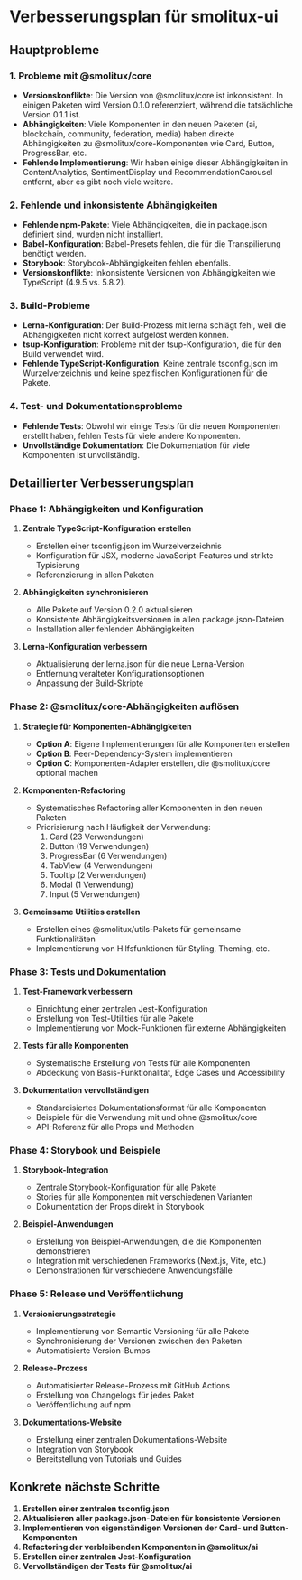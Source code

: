 # Verbesserungsplan für smolitux-ui

## Hauptprobleme

### 1. Probleme mit @smolitux/core

- **Versionskonflikte**: Die Version von @smolitux/core ist inkonsistent. In einigen Paketen wird Version 0.1.0 referenziert, während die tatsächliche Version 0.1.1 ist.
- **Abhängigkeiten**: Viele Komponenten in den neuen Paketen (ai, blockchain, community, federation, media) haben direkte Abhängigkeiten zu @smolitux/core-Komponenten wie Card, Button, ProgressBar, etc.
- **Fehlende Implementierung**: Wir haben einige dieser Abhängigkeiten in ContentAnalytics, SentimentDisplay und RecommendationCarousel entfernt, aber es gibt noch viele weitere.

### 2. Fehlende und inkonsistente Abhängigkeiten

- **Fehlende npm-Pakete**: Viele Abhängigkeiten, die in package.json definiert sind, wurden nicht installiert.
- **Babel-Konfiguration**: Babel-Presets fehlen, die für die Transpilierung benötigt werden.
- **Storybook**: Storybook-Abhängigkeiten fehlen ebenfalls.
- **Versionskonflikte**: Inkonsistente Versionen von Abhängigkeiten wie TypeScript (4.9.5 vs. 5.8.2).

### 3. Build-Probleme

- **Lerna-Konfiguration**: Der Build-Prozess mit lerna schlägt fehl, weil die Abhängigkeiten nicht korrekt aufgelöst werden können.
- **tsup-Konfiguration**: Probleme mit der tsup-Konfiguration, die für den Build verwendet wird.
- **Fehlende TypeScript-Konfiguration**: Keine zentrale tsconfig.json im Wurzelverzeichnis und keine spezifischen Konfigurationen für die Pakete.

### 4. Test- und Dokumentationsprobleme

- **Fehlende Tests**: Obwohl wir einige Tests für die neuen Komponenten erstellt haben, fehlen Tests für viele andere Komponenten.
- **Unvollständige Dokumentation**: Die Dokumentation für viele Komponenten ist unvollständig.

## Detaillierter Verbesserungsplan

### Phase 1: Abhängigkeiten und Konfiguration

1. **Zentrale TypeScript-Konfiguration erstellen**
   - Erstellen einer tsconfig.json im Wurzelverzeichnis
   - Konfiguration für JSX, moderne JavaScript-Features und strikte Typisierung
   - Referenzierung in allen Paketen

2. **Abhängigkeiten synchronisieren**
   - Alle Pakete auf Version 0.2.0 aktualisieren
   - Konsistente Abhängigkeitsversionen in allen package.json-Dateien
   - Installation aller fehlenden Abhängigkeiten

3. **Lerna-Konfiguration verbessern**
   - Aktualisierung der lerna.json für die neue Lerna-Version
   - Entfernung veralteter Konfigurationsoptionen
   - Anpassung der Build-Skripte

### Phase 2: @smolitux/core-Abhängigkeiten auflösen

1. **Strategie für Komponenten-Abhängigkeiten**
   - **Option A**: Eigene Implementierungen für alle Komponenten erstellen
   - **Option B**: Peer-Dependency-System implementieren
   - **Option C**: Komponenten-Adapter erstellen, die @smolitux/core optional machen

2. **Komponenten-Refactoring**
   - Systematisches Refactoring aller Komponenten in den neuen Paketen
   - Priorisierung nach Häufigkeit der Verwendung:
     1. Card (23 Verwendungen)
     2. Button (19 Verwendungen)
     3. ProgressBar (6 Verwendungen)
     4. TabView (4 Verwendungen)
     5. Tooltip (2 Verwendungen)
     6. Modal (1 Verwendung)
     7. Input (5 Verwendungen)

3. **Gemeinsame Utilities erstellen**
   - Erstellen eines @smolitux/utils-Pakets für gemeinsame Funktionalitäten
   - Implementierung von Hilfsfunktionen für Styling, Theming, etc.

### Phase 3: Tests und Dokumentation

1. **Test-Framework verbessern**
   - Einrichtung einer zentralen Jest-Konfiguration
   - Erstellung von Test-Utilities für alle Pakete
   - Implementierung von Mock-Funktionen für externe Abhängigkeiten

2. **Tests für alle Komponenten**
   - Systematische Erstellung von Tests für alle Komponenten
   - Abdeckung von Basis-Funktionalität, Edge Cases und Accessibility

3. **Dokumentation vervollständigen**
   - Standardisiertes Dokumentationsformat für alle Komponenten
   - Beispiele für die Verwendung mit und ohne @smolitux/core
   - API-Referenz für alle Props und Methoden

### Phase 4: Storybook und Beispiele

1. **Storybook-Integration**
   - Zentrale Storybook-Konfiguration für alle Pakete
   - Stories für alle Komponenten mit verschiedenen Varianten
   - Dokumentation der Props direkt in Storybook

2. **Beispiel-Anwendungen**
   - Erstellung von Beispiel-Anwendungen, die die Komponenten demonstrieren
   - Integration mit verschiedenen Frameworks (Next.js, Vite, etc.)
   - Demonstrationen für verschiedene Anwendungsfälle

### Phase 5: Release und Veröffentlichung

1. **Versionierungsstrategie**
   - Implementierung von Semantic Versioning für alle Pakete
   - Synchronisierung der Versionen zwischen den Paketen
   - Automatisierte Version-Bumps

2. **Release-Prozess**
   - Automatisierter Release-Prozess mit GitHub Actions
   - Erstellung von Changelogs für jedes Paket
   - Veröffentlichung auf npm

3. **Dokumentations-Website**
   - Erstellung einer zentralen Dokumentations-Website
   - Integration von Storybook
   - Bereitstellung von Tutorials und Guides

## Konkrete nächste Schritte

1. **Erstellen einer zentralen tsconfig.json**
2. **Aktualisieren aller package.json-Dateien für konsistente Versionen**
3. **Implementieren von eigenständigen Versionen der Card- und Button-Komponenten**
4. **Refactoring der verbleibenden Komponenten in @smolitux/ai**
5. **Erstellen einer zentralen Jest-Konfiguration**
6. **Vervollständigen der Tests für @smolitux/ai**